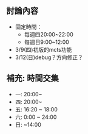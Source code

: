 ## 討論內容
* 固定時間：
    * 每週四20:00~22:00
    * 每週日9:00~12:00
* 3/9(四)初版的mcts功能
* 3/12(日)debug？方向修正？

## 補充: 時間交集
* 一: 20:00~
* 四: 20:00~
* 五: 16:20 ~ 18:00
* 六: 0:00 ~ 24:00
* 日: ~14:00
